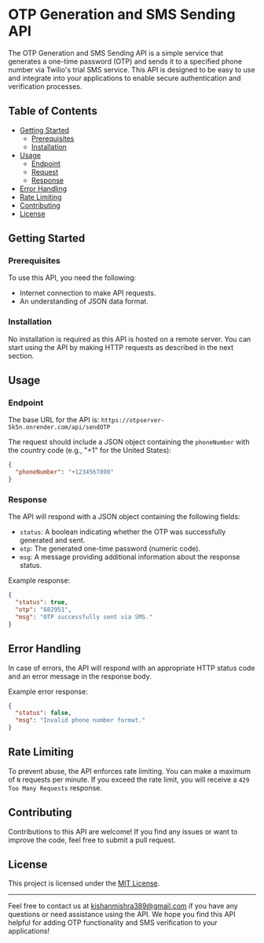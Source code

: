 # OTP Generation and SMS Sending API

The OTP Generation and SMS Sending API is a simple service that generates a one-time password (OTP) and sends it to a specified phone number via Twilio's trial SMS service. This API is designed to be easy to use and integrate into your applications to enable secure authentication and verification processes.

## Table of Contents

- [Getting Started](#getting-started)
  - [Prerequisites](#prerequisites)
  - [Installation](#installation)
- [Usage](#usage)
  - [Endpoint](#endpoint)
  - [Request](#request)
  - [Response](#response)
- [Error Handling](#error-handling)
- [Rate Limiting](#rate-limiting)
- [Contributing](#contributing)
- [License](#license)

## Getting Started

### Prerequisites

To use this API, you need the following:

- Internet connection to make API requests.
- An understanding of JSON data format.

### Installation

No installation is required as this API is hosted on a remote server. You can start using the API by making HTTP requests as described in the next section.

## Usage

### Endpoint

The base URL for the API is: `https://otpserver-5k5n.onrender.com/api/sendOTP`

The request should include a JSON object containing the `phoneNumber` with the country code (e.g., "+1" for the United States):

```json
{
  "phoneNumber": "+1234567890"
}
```

### Response

The API will respond with a JSON object containing the following fields:

- `status`: A boolean indicating whether the OTP was successfully generated and sent.
- `otp`: The generated one-time password (numeric code).
- `msg`: A message providing additional information about the response status.

Example response:

```json
{
  "status": true,
  "otp": "682951",
  "msg": "OTP successfully sent via SMS."
}
```

## Error Handling

In case of errors, the API will respond with an appropriate HTTP status code and an error message in the response body.

Example error response:

```json
{
  "status": false,
  "msg": "Invalid phone number format."
}
```

## Rate Limiting

To prevent abuse, the API enforces rate limiting. You can make a maximum of `N` requests per minute. If you exceed the rate limit, you will receive a `429 Too Many Requests` response.

## Contributing

Contributions to this API are welcome! If you find any issues or want to improve the code, feel free to submit a pull request.

## License

This project is licensed under the [MIT License](https://opensource.org/licenses/MIT).

---

Feel free to contact us at kishanmishra389@gmail.com if you have any questions or need assistance using the API. We hope you find this API helpful for adding OTP functionality and SMS verification to your applications!
